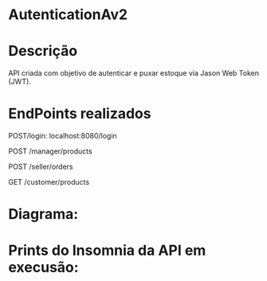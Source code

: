 # AutenticationAv2

# Descrição

API criada com objetivo de autenticar e puxar estoque via Jason Web Token (JWT).

# EndPoints realizados

POST/login: localhost:8080/login

POST /manager/products

POST /seller/orders

GET /customer/products

# Diagrama:


# Prints do Insomnia da API em execusão:


